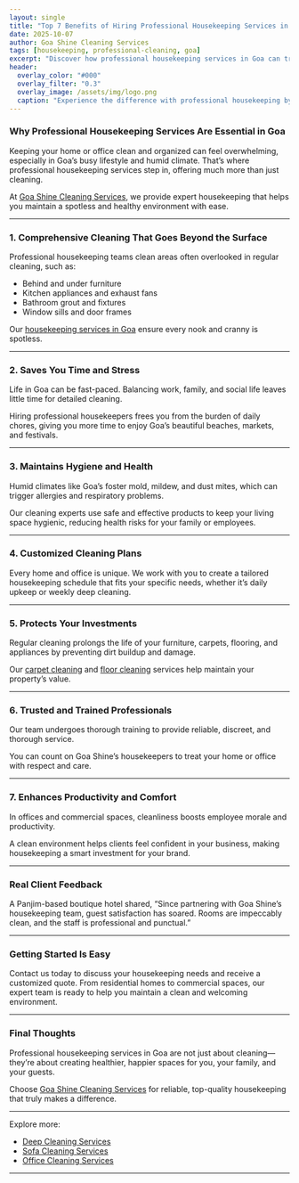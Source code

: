 ```yaml
---
layout: single
title: "Top 7 Benefits of Hiring Professional Housekeeping Services in Goa"
date: 2025-10-07
author: Goa Shine Cleaning Services
tags: [housekeeping, professional-cleaning, goa]
excerpt: "Discover how professional housekeeping services in Goa can transform your home or office with expert care and unparalleled cleanliness."
header:
  overlay_color: "#000"
  overlay_filter: "0.3"
  overlay_image: /assets/img/logo.png
  caption: "Experience the difference with professional housekeeping by Goa Shine"
---
```


### Why Professional Housekeeping Services Are Essential in Goa

Keeping your home or office clean and organized can feel overwhelming, especially in Goa’s busy lifestyle and humid climate. That’s where professional housekeeping services step in, offering much more than just cleaning.

At [Goa Shine Cleaning Services](https://www.goashinecs.com/housekeeping-services-goa.html), we provide expert housekeeping that helps you maintain a spotless and healthy environment with ease.

---

### 1. Comprehensive Cleaning That Goes Beyond the Surface

Professional housekeeping teams clean areas often overlooked in regular cleaning, such as:

- Behind and under furniture  
- Kitchen appliances and exhaust fans  
- Bathroom grout and fixtures  
- Window sills and door frames

Our [housekeeping services in Goa](https://www.goashinecs.com/housekeeping-services-goa.html) ensure every nook and cranny is spotless.

---

### 2. Saves You Time and Stress

Life in Goa can be fast-paced. Balancing work, family, and social life leaves little time for detailed cleaning.

Hiring professional housekeepers frees you from the burden of daily chores, giving you more time to enjoy Goa’s beautiful beaches, markets, and festivals.

---

### 3. Maintains Hygiene and Health

Humid climates like Goa’s foster mold, mildew, and dust mites, which can trigger allergies and respiratory problems.

Our cleaning experts use safe and effective products to keep your living space hygienic, reducing health risks for your family or employees.

---

### 4. Customized Cleaning Plans

Every home and office is unique. We work with you to create a tailored housekeeping schedule that fits your specific needs, whether it’s daily upkeep or weekly deep cleaning.

---

### 5. Protects Your Investments

Regular cleaning prolongs the life of your furniture, carpets, flooring, and appliances by preventing dirt buildup and damage.

Our [carpet cleaning](https://www.goashinecs.com/carpet-cleaning-services-goa.html) and [floor cleaning](https://www.goashinecs.com/floor-cleaning-goa.html) services help maintain your property’s value.

---

### 6. Trusted and Trained Professionals

Our team undergoes thorough training to provide reliable, discreet, and thorough service.

You can count on Goa Shine’s housekeepers to treat your home or office with respect and care.

---

### 7. Enhances Productivity and Comfort

In offices and commercial spaces, cleanliness boosts employee morale and productivity.

A clean environment helps clients feel confident in your business, making housekeeping a smart investment for your brand.

---

### Real Client Feedback

A Panjim-based boutique hotel shared, “Since partnering with Goa Shine’s housekeeping team, guest satisfaction has soared. Rooms are impeccably clean, and the staff is professional and punctual.”

---

### Getting Started Is Easy

Contact us today to discuss your housekeeping needs and receive a customized quote. From residential homes to commercial spaces, our expert team is ready to help you maintain a clean and welcoming environment.

---

### Final Thoughts

Professional housekeeping services in Goa are not just about cleaning—they’re about creating healthier, happier spaces for you, your family, and your guests.

Choose [Goa Shine Cleaning Services](https://www.goashinecs.com/housekeeping-services-goa.html) for reliable, top-quality housekeeping that truly makes a difference.

---

Explore more:  
- [Deep Cleaning Services](https://www.goashinecs.com/deep-cleaning-services-goa.html)  
- [Sofa Cleaning Services](https://www.goashinecs.com/sofa-cleaning-services-goa.html)  
- [Office Cleaning Services](https://www.goashinecs.com/office-cleaning-services-goa.html)  

---
